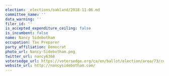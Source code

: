 ```yaml
---
election: _elections/oakland/2018-11-06.md
committee_name: ''
data_warning: ''
filer_id: ''
is_accepted_expenditure_ceiling: false
is_incumbent: false
name: Nancy Sidebotham
occupation: Tax Preparer
party_affiliation: Democrat
photo_url: Nancy-Sidebotham.png
twitter_url: nancy6368
votersedge_url: https://votersedge.org/ca/en/ballot/election/area/73/contests/contest/17342/candidate/139774?&county=alameda%20county&election_authority_id=1
website_url: http://nancysidebotham.com/
---
```

